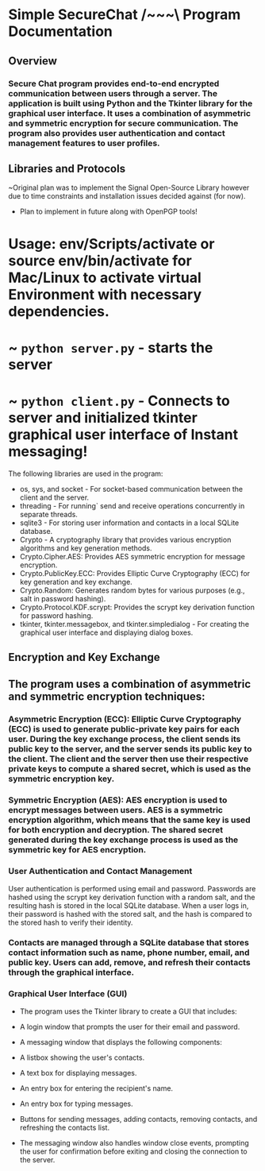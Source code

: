 # Simple SecureChat /~~~\ Program Documentation
## Overview
### Secure Chat program provides end-to-end encrypted communication between users through a server. The application is built using Python and the Tkinter library for the graphical user interface. It uses a combination of asymmetric and symmetric encryption for secure communication. The program also provides user authentication and contact management features to user profiles.

## Libraries and Protocols
~Original plan was to implement the Signal Open-Source Library however due to time constraints and installation issues decided against (for now).
- Plan to implement in future along with OpenPGP tools!
# Usage: env/Scripts/activate or source env/bin/activate for Mac/Linux to activate virtual Environment with necessary dependencies. 
# ~ `python server.py` - starts the server
# ~ `python client.py` - Connects to server and initialized tkinter graphical user interface of Instant messaging!

The following libraries are used in the program:
- os, sys, and socket - For socket-based communication between the client and the server.
- threading - For running` send and receive operations concurrently in separate threads.
- sqlite3 - For storing user information and contacts in a local SQLite database.
- Crypto - A cryptography library that provides various encryption algorithms and key generation methods.
- Crypto.Cipher.AES: Provides AES symmetric encryption for message encryption.
- Crypto.PublicKey.ECC: Provides Elliptic Curve Cryptography (ECC) for key generation and key exchange.
- Crypto.Random: Generates random bytes for various purposes (e.g., salt in password hashing).
- Crypto.Protocol.KDF.scrypt: Provides the scrypt key derivation function for password hashing.
- tkinter, tkinter.messagebox, and tkinter.simpledialog - For creating the graphical user interface and displaying dialog boxes.
## Encryption and Key Exchange
## The program uses a combination of asymmetric and symmetric encryption techniques:

### Asymmetric Encryption (ECC): Elliptic Curve Cryptography (ECC) is used to generate public-private key pairs for each user. During the key exchange process, the client sends its public key to the server, and the server sends its public key to the client. The client and the server then use their respective private keys to compute a shared secret, which is used as the symmetric encryption key.

### Symmetric Encryption (AES): AES encryption is used to encrypt messages between users. AES is a symmetric encryption algorithm, which means that the same key is used for both encryption and decryption. The shared secret generated during the key exchange process is used as the symmetric key for AES encryption.

### User Authentication and Contact Management
User authentication is performed using email and password. Passwords are hashed using the scrypt key derivation function with a random salt, and the resulting hash is stored in the local SQLite database. When a user logs in, their password is hashed with the stored salt, and the hash is compared to the stored hash to verify their identity.

### Contacts are managed through a SQLite database that stores contact information such as name, phone number, email, and public key. Users can add, remove, and refresh their contacts through the graphical interface.

### Graphical User Interface (GUI)
- The program uses the Tkinter library to create a GUI that includes:

- A login window that prompts the user for their email and password.
- A messaging window that displays the following components:
- A listbox showing the user's contacts.
- A text box for displaying messages.
- An entry box for entering the recipient's name.
- An entry box for typing messages.
- Buttons for sending messages, adding contacts, removing contacts, and refreshing the contacts list.
- The messaging window also handles window close events, prompting the user for confirmation before exiting and closing the connection to the server.


